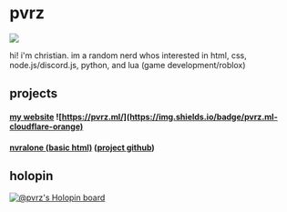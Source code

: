 # pvrz
![](https://komarev.com/ghpvc/?username=pvrzz)

hi! i'm christian.
im a random nerd whos interested in html, css, node.js/discord.js, python, and lua (game development/roblox)

## projects

#### [my website](https://pvrz.ml)  ![https://pvrz.ml/](https://img.shields.io/badge/pvrz.ml-cloudflare-orange)

#### [nvralone (basic html)](https://na.pvrz.ml/) ([project github](https://github.com/nvralone))

## holopin
[![@pvrz's Holopin board](https://holopin.me/pvrz)](https://holopin.io/@pvrz)
